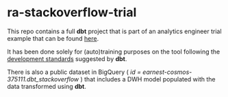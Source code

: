 # ra-stackoverflow-trial

This repo contains a full **dbt** project that is part of an analytics engineer trial example that can be found [here](https://github.com/rittmananalytics/analytics_engineer_trial).

It has been done solely for (auto)training purposes on the tool following the [development standards](https://docs.getdbt.com/guides/best-practices/how-we-structure/1-guide-overview) suggested by **dbt**.

There is also a public dataset in BigQuery ( *id = earnest-cosmos-375111.dbt_stackoverflow* ) that includes a DWH model populated with the data transformed using **dbt**.
